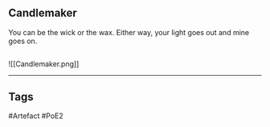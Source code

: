 ## Candlemaker
You can be the wick or the wax. Either way, your light goes out and mine goes on.
##
![[Candlemaker.png]]

---
## Tags
#Artefact
#PoE2